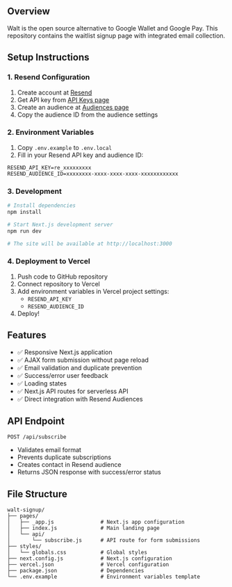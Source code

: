 ## Overview

Walt is the open source alternative to Google Wallet and Google Pay. This repository contains the waitlist signup page with integrated email collection.

## Setup Instructions

### 1. Resend Configuration

1. Create account at [Resend](https://resend.com)
2. Get API key from [API Keys page](https://resend.com/api-keys)
3. Create an audience at [Audiences page](https://resend.com/audiences)
4. Copy the audience ID from the audience settings

### 2. Environment Variables

1. Copy `.env.example` to `.env.local`
2. Fill in your Resend API key and audience ID:
```
RESEND_API_KEY=re_xxxxxxxxx
RESEND_AUDIENCE_ID=xxxxxxxx-xxxx-xxxx-xxxx-xxxxxxxxxxxx
```

### 3. Development

```bash
# Install dependencies
npm install

# Start Next.js development server
npm run dev

# The site will be available at http://localhost:3000
```

### 4. Deployment to Vercel

1. Push code to GitHub repository
2. Connect repository to Vercel
3. Add environment variables in Vercel project settings:
   - `RESEND_API_KEY`
   - `RESEND_AUDIENCE_ID`
4. Deploy!

## Features

- ✅ Responsive Next.js application
- ✅ AJAX form submission without page reload
- ✅ Email validation and duplicate prevention
- ✅ Success/error user feedback
- ✅ Loading states
- ✅ Next.js API routes for serverless API
- ✅ Direct integration with Resend Audiences

## API Endpoint

`POST /api/subscribe`
- Validates email format
- Prevents duplicate subscriptions
- Creates contact in Resend audience
- Returns JSON response with success/error status

## File Structure

```
walt-signup/
├── pages/
│   ├── _app.js               # Next.js app configuration
│   ├── index.js              # Main landing page
│   └── api/
│       └── subscribe.js      # API route for form submissions
├── styles/
│   └── globals.css           # Global styles
├── next.config.js            # Next.js configuration
├── vercel.json               # Vercel configuration
├── package.json              # Dependencies
└── .env.example              # Environment variables template
```
